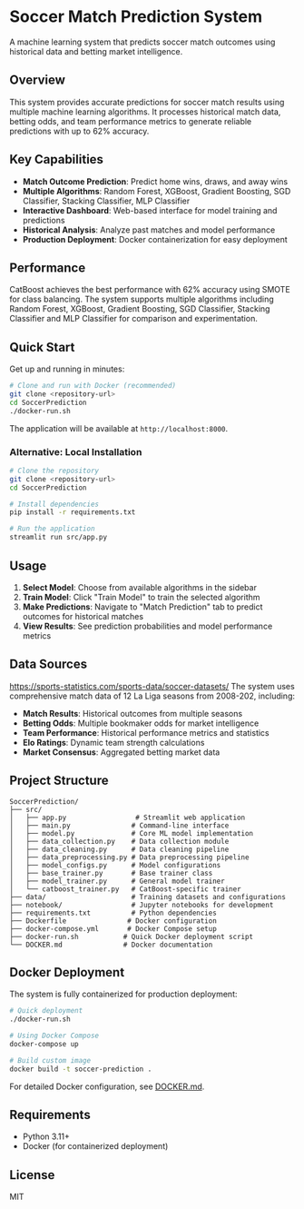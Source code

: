 # Soccer Match Prediction System

A machine learning system that predicts soccer match outcomes using historical data and betting market intelligence.

## Overview

This system provides accurate predictions for soccer match results using multiple machine learning algorithms. It processes historical match data, betting odds, and team performance metrics to generate reliable predictions with up to 62% accuracy.

## Key Capabilities

- **Match Outcome Prediction**: Predict home wins, draws, and away wins
- **Multiple Algorithms**: Random Forest, XGBoost, Gradient Boosting, SGD Classifier, Stacking Classifier, MLP Classifier
- **Interactive Dashboard**: Web-based interface for model training and predictions
- **Historical Analysis**: Analyze past matches and model performance
- **Production Deployment**: Docker containerization for easy deployment

## Performance

CatBoost achieves the best performance with 62% accuracy using SMOTE for class balancing. The system supports multiple algorithms including Random Forest, XGBoost, Gradient Boosting, SGD Classifier, Stacking Classifier and MLP Classifier for comparison and experimentation.

## Quick Start

Get up and running in minutes:

```bash
# Clone and run with Docker (recommended)
git clone <repository-url>
cd SoccerPrediction
./docker-run.sh
```

The application will be available at `http://localhost:8000`.

### Alternative: Local Installation

```bash
# Clone the repository
git clone <repository-url>
cd SoccerPrediction

# Install dependencies
pip install -r requirements.txt

# Run the application
streamlit run src/app.py
```

## Usage

1. **Select Model**: Choose from available algorithms in the sidebar
2. **Train Model**: Click "Train Model" to train the selected algorithm
3. **Make Predictions**: Navigate to "Match Prediction" tab to predict outcomes for historical matches
4. **View Results**: See prediction probabilities and model performance metrics

## Data Sources
https://sports-statistics.com/sports-data/soccer-datasets/
The system uses comprehensive match data of 12 La Liga seasons from 2008-202, including:

- **Match Results**: Historical outcomes from multiple seasons
- **Betting Odds**: Multiple bookmaker odds for market intelligence
- **Team Performance**: Historical performance metrics and statistics
- **Elo Ratings**: Dynamic team strength calculations
- **Market Consensus**: Aggregated betting market data

## Project Structure

```
SoccerPrediction/
├── src/
│   ├── app.py                 # Streamlit web application
│   ├── main.py               # Command-line interface
│   ├── model.py              # Core ML model implementation
│   ├── data_collection.py    # Data collection module
│   ├── data_cleaning.py      # Data cleaning pipeline
│   ├── data_preprocessing.py # Data preprocessing pipeline
│   ├── model_configs.py      # Model configurations
│   ├── base_trainer.py       # Base trainer class
│   ├── model_trainer.py      # General model trainer
│   └── catboost_trainer.py   # CatBoost-specific trainer
├── data/                     # Training datasets and configurations
├── notebook/                 # Jupyter notebooks for development
├── requirements.txt          # Python dependencies
├── Dockerfile               # Docker configuration
├── docker-compose.yml       # Docker Compose setup
├── docker-run.sh           # Quick Docker deployment script
└── DOCKER.md               # Docker documentation
```

## Docker Deployment

The system is fully containerized for production deployment:

```bash
# Quick deployment
./docker-run.sh

# Using Docker Compose
docker-compose up

# Build custom image
docker build -t soccer-prediction .
```

For detailed Docker configuration, see [DOCKER.md](DOCKER.md).

## Requirements

- Python 3.11+
- Docker (for containerized deployment)

## License

MIT
